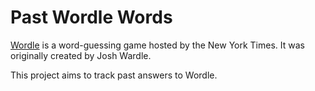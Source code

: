 # Past Wordle Words
[Wordle](https://www.nytimes.com/games/wordle/index.html) is a word-guessing game hosted by the New York Times. It was originally created by Josh Wardle.

This project aims to track past answers to Wordle.
